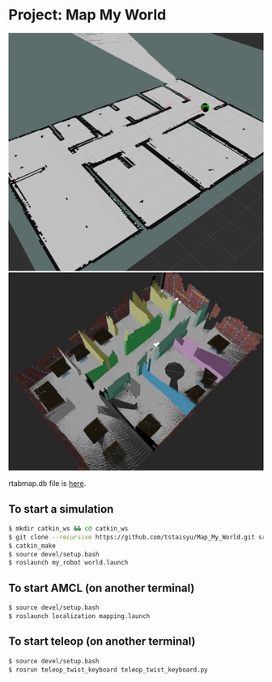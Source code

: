 # Project: Map My World

<img src=2Dmap.png width=800 />
<img src=3Dmap.png width=800 />


rtabmap.db file is [here](https://drive.google.com/file/d/1ckwr4LpbzcU4ebOojkYGsW2GrYUrZ4KL/view?usp=sharing).

## To start a simulation

```sh
$ mkdir catkin_ws && cd catkin_ws
$ git clone --recursive https://github.com/tstaisyu/Map_My_World.git src
$ catkin_make
$ source devel/setup.bash
$ roslaunch my_robot world.launch
```

## To start AMCL (on another terminal)

```sh
$ source devel/setup.bash
$ roslaunch localization mapping.launch
```
## To start teleop (on another terminal)

```sh
$ source devel/setup.bash
$ rosrun teleop_twist_keyboard teleop_twist_keyboard.py
```
